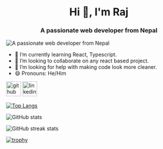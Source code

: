 <h1 align="center">Hi 👋, I'm Raj</h1>
<h3 align="center">A passionate web developer from Nepal</h3>

![A passionate web developer from Nepal](https://media.licdn.com/dms/image/D5616AQGKASLBUeVn6g/profile-displaybackgroundimage-shrink_350_1400/0/1717132918458?e=1722470400&v=beta&t=uYEVgD1rRx1xJGSWO2g6mJeoEHUP2EfGfCcDYcGupfY)


- 🌱 I’m currently learning React, Typescript. 
- 👯 I’m looking to collaborate on any react based project. 
- 🤔 I’m looking for help with making code look more cleaner. 
- 😄 Pronouns: He/Him 


[<img src='https://upload.wikimedia.org/wikipedia/commons/a/ae/Github-desktop-logo-symbol.svg' alt='github' height='40'>](https://github.com/RajSanjel)  [<img src='https://cdn1.iconfinder.com/data/icons/logotypes/32/circle-linkedin-512.png' alt='linkedin' height='40'>](https://www.linkedin.com/in/rajprasadsanjel/)  


[![Top Langs](https://github-readme-stats.vercel.app/api/top-langs/?username=RajSanjel)](https://github.com/anuraghazra/github-readme-stats)

![GitHub stats](https://github-readme-stats.vercel.app/api?username=RajSanjel&show_icons=true&count_private=true)  

![GitHub streak stats](https://streak-stats.demolab.com/?user=RajSanjel)  

[![trophy](https://github-profile-trophy.vercel.app/?username=RajSanjel)](https://github.com/ryo-ma/github-profile-trophy)
